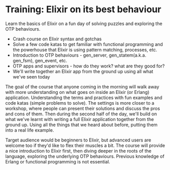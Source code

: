 Training: Elixir on its best behaviour
===========

Learn the basics of Elixir on a fun day of solving puzzles and exploring the OTP behaviours.

* Crash course on Elixir syntax and gotchas
* Solve a few code katas to get familiar with functional programming and the powerhouse that Elixir is using pattern matching, processes, etc.
* Introduction to OTP behaviours - gen_server, gen_statem(a.k.a. gen_fsm), gen_event, etc.
* OTP apps and supervisors - how do they work? what are they good for?
* We'll write together an Elixir app from the ground up using all what we've seen today

The goal of the course that anyone coming in the morning will walk away with more understanding on what goes on inside an Elixir (or Erlang) application. 
Understanding the terms and practices with fun examples and code katas (simple problems to solve). 
The settings is more closer to a workshop, where people can present their solutions and discuss the pros and cons of them. 
Then during the second half of the day, we'll build on what we've learnt with writing a full Elixir application together from the ground up. Using all the things that we heard about before, putting them into a real life example.

Target audience would be beginners to Elixir, but advanced users are welcome too if they'd like to flex their muscles a bit. 
The course will provide a nice introduction to Elixir first, then diving deeper in the roots of the language, exploring the underlying OTP behaviours. Previous knowledge of Erlang or functional programming is not essential.
